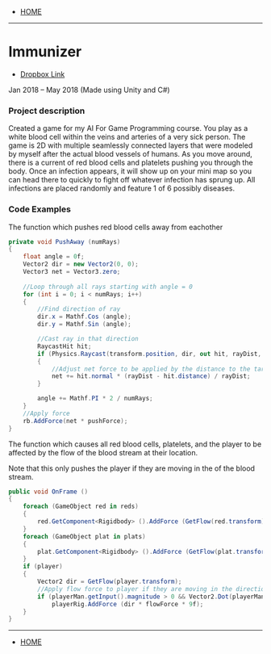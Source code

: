 - [HOME](https://avijr.com)

---

# Immunizer
- [Dropbox Link](https://www.dropbox.com/s/syenji5x857jasm/Immunizer.app.zip?dl=0)

Jan 2018 – May 2018	(Made using Unity and C#)

### Project description
Created a game for my AI For Game Programming course. You play as a white blood cell within the veins and arteries of a very sick person. The game is 2D with multiple seamlessly connected layers that were modeled by myself after the actual blood vessels of humans. As you move around, there is a current of red blood cells and platelets pushing you through the body. Once an infection appears, it will show up on your mini map so you can head there to quickly to fight off whatever infection has sprung up. All infections are placed randomly and feature 1 of 6 possibly diseases.

### Code Examples
The function which pushes red blood cells away from eachother
```c#
private void PushAway (numRays)
{
	float angle = 0f;
	Vector2 dir = new Vector2(0, 0);
	Vector3 net = Vector3.zero;
	
	//Loop through all rays starting with angle = 0
	for (int i = 0; i < numRays; i++)
	{
		//Find direction of ray
		dir.x = Mathf.Cos (angle);
		dir.y = Mathf.Sin (angle);

		//Cast ray in that direction
		RaycastHit hit;
		if (Physics.Raycast(transform.position, dir, out hit, rayDist, collisionMask))
		{
			//Adjust net force to be applied by the distance to the target
			net += hit.normal * (rayDist - hit.distance) / rayDist;
		}

		angle += Mathf.PI * 2 / numRays;
	}
	//Apply force
	rb.AddForce(net * pushForce);
}
```

The function which causes all red blood cells, platelets, and the player to be affected by the flow of the blood stream at their location.

Note that this only pushes the player if they are moving in the of the blood stream.
```c#
public void OnFrame ()
{
	foreach (GameObject red in reds)
	{
		red.GetComponent<Rigidbody> ().AddForce (GetFlow(red.transform) * flowForce);
	}
	foreach (GameObject plat in plats)
	{
		plat.GetComponent<Rigidbody> ().AddForce (GetFlow(plat.transform) * flowForce * 0.85f);
	}
	if (player)
	{
		Vector2 dir = GetFlow(player.transform);
		//Apply flow force to player if they are moving in the direction of the flow
		if (playerMan.getInput().magnitude > 0 && Vector2.Dot(playerMan.getInput(), dir) > 0)
			playerRig.AddForce (dir * flowForce * 9f);
	}
}
```

---

- [HOME](https://avijr.com)
